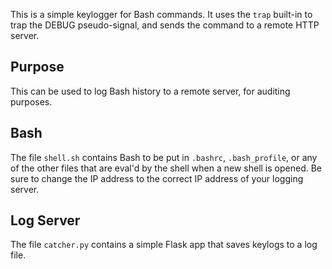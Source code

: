This is a simple keylogger for Bash commands. It uses the `trap` built-in to trap the DEBUG pseudo-signal, and sends the command to a remote HTTP server.

## Purpose
This can be used to log Bash history to a remote server, for auditing purposes.

## Bash
The file `shell.sh` contains Bash to be put in `.bashrc`, `.bash_profile`, or any of the other files that are eval'd by the shell when a new shell is opened. Be sure to change the IP address to the correct IP address of your logging server.

## Log Server
The file `catcher.py` contains a simple Flask app that saves keylogs to a log file.